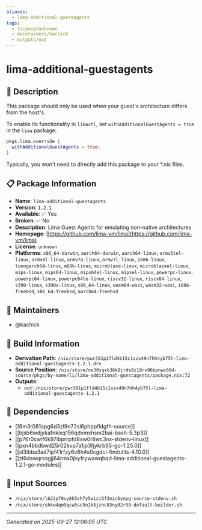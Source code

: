 ```yaml
---
aliases:
  - lima-additional-guestagents
tags:
  - license/unknown
  - maintainers/kachick
  - outputs/out
---
```


# lima-additional-guestagents

## 📝 Description

This package should only be used when your guest's architecture differs from the host's.

To enable its functionality in `limactl`, set `withAdditionalGuestAgents = true` in the `lima` package:
```nix
pkgs.lima.override {
  withAdditionalGuestAgents = true;
}
```

Typically, you won't need to directly add this package to your *.nix files.


## 📋 Package Information

- **Name**: `lima-additional-guestagents`
- **Version**: `1.2.1`
- **Available**: ✅ Yes
- **Broken**: ✅ No
- **Description**: Lima Guest Agents for emulating non-native architectures
- **Homepage**: [https://github.com/lima-vm/lima](https://github.com/lima-vm/lima)
- **License**: `unknown`
- **Platforms**: `x86_64-darwin`, `aarch64-darwin`, `aarch64-linux`, `armv5tel-linux`, `armv6l-linux`, `armv7a-linux`, `armv7l-linux`, `i686-linux`, `loongarch64-linux`, `m68k-linux`, `microblaze-linux`, `microblazeel-linux`, `mips-linux`, `mips64-linux`, `mips64el-linux`, `mipsel-linux`, `powerpc-linux`, `powerpc64-linux`, `powerpc64le-linux`, `riscv32-linux`, `riscv64-linux`, `s390-linux`, `s390x-linux`, `x86_64-linux`, `wasm64-wasi`, `wasm32-wasi`, `i686-freebsd`, `x86_64-freebsd`, `aarch64-freebsd`
## 👥 Maintainers

- @kachick


## 🔧 Build Information

- **Derivation Path**: `/nix/store/pwr391p1fld4b15c1vzx49n7hh4yb75l-lima-additional-guestagents-1.2.1.drv`
- **Source Position**: `/nix/store/ns30sqxb36k8jrds8z18rv96bpnwc60d-source/pkgs/by-name/li/lima-additional-guestagents/package.nix:72`
- **Outputs**:
  - `out`:  `/nix/store/pwr391p1fld4b15c1vzx49n7hh4yb75l-lima-additional-guestagents-1.2.1`

## 🔗 Dependencies

- [[6m3r081apg6d3zl9n72sl6phppfldgfh-source]]
- [[bjsb6wdjykafnkixq156qdvmxhsm2bai-bash-5.3p3]]
- [[p76r0cwlf6k97ibprrpfd8xw0r8wc3nx-stdenv-linux]]
- [[pxn4bbdbwd25r02kvp7a1jp3fjykrb65-go-1.25.0]]
- [[sl3ibba3ad7ipf41rfzy6v8h4s0cgdci-findutils-4.10.0]]
- [[zl6dawqrssgjj64rmx0jbyfrywawqbqd-lima-additional-guestagents-1.2.1-go-modules]]

## 📁 Input Sources

- `/nix/store/l622p70vy8k5sh7y5wizi5f2mic6ynpg-source-stdenv.sh`
- `/nix/store/shkw4qm9qcw5sc5n1k5jznc83ny02r39-default-builder.sh`

---
*Generated on 2025-09-27 12:06:05 UTC*
